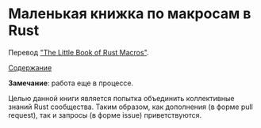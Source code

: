 # Маленькая книжка по макросам в Rust

Перевод ["The Little Book of Rust Macros"](https://github.com/DanielKeep/tlborm/).

[Содержание](https://github.com/ruRust/tlborm/blob/master/text/SUMMARY.md)

**Замечание**: работа еще в процессе.

Целью данной книги является попытка объединить коллективные знаний Rust сообщества.  Таким образом, как дополнения  (в форме pull request), так и запросы (в форме issue) приветствуются.
